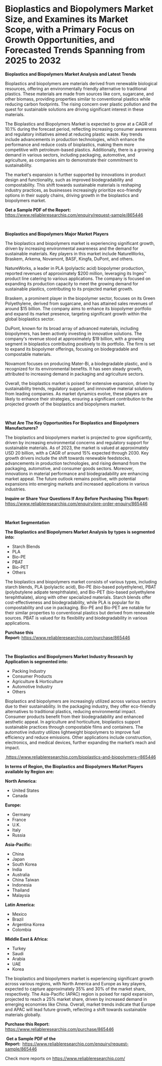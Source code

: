 <p><h1>Bioplastics and Biopolymers Market Size, and Examines its Market Scope, with a Primary Focus on Growth Opportunities, and Forecasted Trends Spanning from 2025 to 2032</h1></p><p><strong>Bioplastics and Biopolymers Market Analysis and Latest Trends</strong></p>
<p><p>Bioplastics and biopolymers are materials derived from renewable biological resources, offering an environmentally friendly alternative to traditional plastics. These materials are made from sources like corn, sugarcane, and other biomass, providing properties similar to conventional plastics while reducing carbon footprints. The rising concern over plastic pollution and the quest for sustainable solutions are driving significant interest in these materials.</p><p>The Bioplastics and Biopolymers Market is expected to grow at a CAGR of 10.1% during the forecast period, reflecting increasing consumer awareness and regulatory initiatives aimed at reducing plastic waste. Key trends include advancements in production technologies, which enhance the performance and reduce costs of bioplastics, making them more competitive with petroleum-based plastics. Additionally, there is a growing demand in various sectors, including packaging, automotive, and agriculture, as companies aim to demonstrate their commitment to sustainability.</p><p>The market's expansion is further supported by innovations in product design and functionality, such as improved biodegradability and compostability. This shift towards sustainable materials is reshaping industry practices, as businesses increasingly prioritize eco-friendly options in their supply chains, driving growth in the bioplastics and biopolymers market.</p></p>
<p><strong>Get a Sample PDF of the Report:&nbsp;</strong> <a href="https://www.reliableresearchiq.com/enquiry/request-sample/865446?utm_campaign=1123&utm_medium=2&utm_source=Github&utm_content=ia&utm_term=30012025&utm_id=bioplastics-and-biopolymers">https://www.reliableresearchiq.com/enquiry/request-sample/865446</a></p>
<p>&nbsp;</p>
<p><strong>Bioplastics and Biopolymers Major Market Players</strong></p>
<p><p>The bioplastics and biopolymers market is experiencing significant growth, driven by increasing environmental awareness and the demand for sustainable materials. Key players in this market include NatureWorks, Braskem, Arkema, Novamont, BASF, Kingfa, DuPont, and others.</p><p>NatureWorks, a leader in PLA (polylactic acid) biopolymer production, reported revenues of approximately $200 million, leveraging its Ingeo™ product line catering to various applications. The company is focused on expanding its production capacity to meet the growing demand for sustainable plastics, contributing to its projected market growth.</p><p>Braskem, a prominent player in the biopolymer sector, focuses on its Green Polyethylene, derived from sugarcane, and has attained sales revenues of around $15 billion. The company aims to enhance its biopolymer portfolio and expand its market presence, targeting significant growth within the global bioplastics sector.</p><p>DuPont, known for its broad array of advanced materials, including biopolymers, has been actively investing in innovative solutions. The company's revenue stood at approximately $19 billion, with a growing segment in bioplastics contributing positively to its portfolio. The firm is set to expand its biopolymer offerings, focusing on biodegradable and compostable materials.</p><p>Novamont focuses on producing Mater-Bi, a biodegradable plastic, and is recognized for its environmental benefits. It has seen steady growth, attributed to increasing demand in packaging and agriculture sectors.</p><p>Overall, the bioplastics market is poised for extensive expansion, driven by sustainability trends, regulatory support, and innovative material solutions from leading companies. As market dynamics evolve, these players are likely to enhance their strategies, ensuring a significant contribution to the projected growth of the bioplastics and biopolymers market.</p></p>
<p>&nbsp;</p>
<p><strong>What Are The Key Opportunities For Bioplastics and Biopolymers Manufacturers?</strong></p>
<p><p>The bioplastics and biopolymers market is projected to grow significantly, driven by increasing environmental concerns and regulatory support for sustainable materials. As of 2023, the market is valued at approximately USD 20 billion, with a CAGR of around 15% expected through 2030. Key growth drivers include the shift towards renewable feedstocks, advancements in production technologies, and rising demand from the packaging, automotive, and consumer goods sectors. Moreover, innovations in material performance and biodegradability are enhancing market appeal. The future outlook remains positive, with potential expansions into emerging markets and increased applications in various industries.</p></p>
<p><strong>Inquire or Share Your Questions If Any Before Purchasing This Report:</strong> <a href="https://www.reliableresearchiq.com/enquiry/pre-order-enquiry/865446?utm_campaign=1123&utm_medium=2&utm_source=Github&utm_content=ia&utm_term=30012025&utm_id=bioplastics-and-biopolymers">https://www.reliableresearchiq.com/enquiry/pre-order-enquiry/865446</a></p>
<p>&nbsp;</p>
<p><strong>Market Segmentation</strong></p>
<p><strong>The Bioplastics and Biopolymers Market Analysis by types is segmented into:</strong></p>
<p><ul><li>Starch Blends</li><li>PLA</li><li>Bio-PE</li><li>PBAT</li><li>Bio-PET</li><li>Others</li></ul></p>
<p><p>The bioplastics and biopolymers market consists of various types, including starch blends, PLA (polylactic acid), Bio-PE (bio-based polyethylene), PBAT (polybutylene adipate terephthalate), and Bio-PET (bio-based polyethylene terephthalate), along with other specialized materials. Starch blends offer cost-effectiveness and biodegradability, while PLA is popular for its compostability and use in packaging. Bio-PE and Bio-PET are notable for their similar properties to conventional plastics but derived from renewable sources. PBAT is valued for its flexibility and biodegradability in various applications.</p></p>
<p><strong>Purchase this Report:&nbsp;</strong><a href="https://www.reliableresearchiq.com/purchase/865446?utm_campaign=1123&utm_medium=2&utm_source=Github&utm_content=ia&utm_term=30012025&utm_id=bioplastics-and-biopolymers">https://www.reliableresearchiq.com/purchase/865446</a></p>
<p>&nbsp;</p>
<p><strong>The Bioplastics and Biopolymers Market Industry Research by Application is segmented into:</strong></p>
<p><ul><li>Packing Industry</li><li>Consumer Products</li><li>Agriculture & Horticulture</li><li>Automotive Industry</li><li>Others</li></ul></p>
<p><p>Bioplastics and biopolymers are increasingly utilized across various sectors due to their sustainability. In the packaging industry, they offer eco-friendly alternatives to traditional plastics, reducing environmental impact. Consumer products benefit from their biodegradability and enhanced aesthetic appeal. In agriculture and horticulture, bioplastics support sustainable practices through compostable films and containers. The automotive industry utilizes lightweight biopolymers to improve fuel efficiency and reduce emissions. Other applications include construction, electronics, and medical devices, further expanding the market’s reach and impact.</p></p>
<p><a href="https://www.reliableresearchiq.com/bioplastics-and-biopolymers-r865446?utm_campaign=1123&utm_medium=2&utm_source=Github&utm_content=ia&utm_term=30012025&utm_id=bioplastics-and-biopolymers">&nbsp;https://www.reliableresearchiq.com/bioplastics-and-biopolymers-r865446</a></p>
<p><strong>In terms of Region, the Bioplastics and Biopolymers Market Players available by Region are:</strong></p>
<p>
    <p> <strong> North America: </strong>
        <ul>
            <li>United States</li>
            <li>Canada</li>
        </ul>
        </p> 
    <p> <strong> Europe: </strong>
        <ul>
            <li>Germany</li>
            <li>France</li>
            <li>U.K.</li>
            <li>Italy</li>
            <li>Russia</li>
        </ul>
        </p> 
    <p> <strong> Asia-Pacific: </strong>
        <ul>
            <li>China</li>
            <li>Japan</li>
            <li>South Korea</li>
            <li>India</li>
            <li>Australia</li>
            <li>China Taiwan</li>
            <li>Indonesia</li>
            <li>Thailand</li>
            <li>Malaysia</li>
        </ul>
        </p> 
    <p> <strong> Latin America: </strong>
        <ul>
            <li>Mexico</li>
            <li>Brazil</li>
            <li>Argentina Korea</li>
            <li>Colombia</li>
        </ul>
        </p> 
    <p> <strong> Middle East & Africa: </strong>
        <ul>
            <li>Turkey</li>
            <li>Saudi</li>
            <li>Arabia</li>
            <li>UAE</li>
            <li>Korea</li>
        </ul>
    </p>
    </p>
<p><p>The bioplastics and biopolymers market is experiencing significant growth across various regions, with North America and Europe as key players, expected to capture approximately 35% and 30% of the market share, respectively. The Asia-Pacific (APAC) region is poised for rapid expansion, projected to reach a 25% market share, driven by increased demand in emerging economies like China. Overall, market trends indicate that Europe and APAC will lead future growth, reflecting a shift towards sustainable materials globally.</p></p>
<p><strong>Purchase this Report: </strong><a href="https://www.reliableresearchiq.com/purchase/865446?utm_campaign=1123&utm_medium=2&utm_source=Github&utm_content=ia&utm_term=30012025&utm_id=bioplastics-and-biopolymers">https://www.reliableresearchiq.com/purchase/865446</a></p>
<p>&nbsp;<strong>Get a Sample PDF of the Report:&nbsp;&nbsp;</strong><a href="https://www.reliableresearchiq.com/enquiry/request-sample/865446?utm_campaign=1123&utm_medium=2&utm_source=Github&utm_content=ia&utm_term=30012025&utm_id=bioplastics-and-biopolymers">https://www.reliableresearchiq.com/enquiry/request-sample/865446</a></p>
<p><strong></strong></p>
<p>Check more reports on <a href="https://www.reliableresearchiq.com/?utm_campaign=1123&utm_medium=2&utm_source=Github&utm_content=ia&utm_term=30012025&utm_id=bioplastics-and-biopolymers">https://www.reliableresearchiq.com/</a></p>